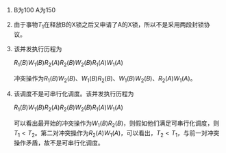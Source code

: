 1. B为100 A为150

2. 由于事物$T_1$在释放B的X锁之后又申请了A的X锁，所以不是采用两段封锁协议。

3. 该并发执行历程为

    $R_1(B)W_1(B)R_2(A)R_2(B)W_2(B)R_1(A)W_1(A)$

    冲突操作为$R_1(B)W_2(B)$、$W_1(B)R_2(B)$、$W_1(B)W_2(B)$、$R_2(A)W_1(A)$。

4. 该调度不是可串行化调度。该并发执行历程为

    $R_1(B)W_1(B)R_2(A)R_2(B)W_2(B)R_1(A)W_1(A)$

    可以看出最开始的冲突操作为$W_1(B)R_2(B)$，则假如他们满足可串行化调度，则$T_1<T_2$。第二对冲突操作为$R_2(A)W_1(A)$，可以看出，$T_2<T_1$，与前一对冲突操作矛盾，故不是可串行化调度。